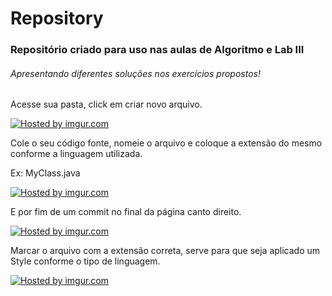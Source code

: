Repository
==========

<h3>Repositório criado para uso nas aulas de Algoritmo e Lab III</h3>
<h6>Apresentando diferentes soluções nos exercícios propostos!</h6>

Acesse sua pasta, click em criar novo arquivo.

<a href="http://imgur.com/dUyjCaD"><img src="http://i.imgur.com/dUyjCaD.jpg" title="Hosted by imgur.com" /></a>

Cole o seu código fonte, nomeie o arquivo e coloque a extensão do mesmo conforme a linguagem utilizada.

Ex: MyClass.java

<a href="http://imgur.com/FeOERGo"><img src="http://i.imgur.com/FeOERGo.jpg" title="Hosted by imgur.com" /></a>

E por fim de um commit no final da página canto direito.

<a href="http://imgur.com/F1n8WjX"><img src="http://i.imgur.com/F1n8WjX.jpg" title="Hosted by imgur.com" /></a>

Marcar o arquivo com a extensão correta, serve para que seja aplicado um Style conforme o tipo de linguagem.

<a href="http://imgur.com/HNDGJ6i"><img src="http://i.imgur.com/HNDGJ6i.jpg" title="Hosted by imgur.com" /></a>




